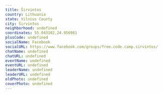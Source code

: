```yaml
---
title: Širvintos
country: Lithuania
state: Vilnius County
city: Širvintos
neighborhood: undefined
coordinates: 55.043102,24.956981
plusCode: undefined
socialName: Facebook
socialURL: https://www.facebook.com/groups/free.code.camp.sirvintos/
chatName: undefined
chatURL: undefined
eventName: undefined
eventURL: undefined
leaderName: undefined
leaderURL: undefined
oldPhoto: undefined
coverPhoto: undefined
---
```

